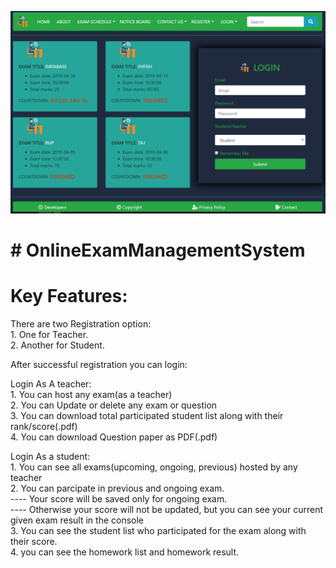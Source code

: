 ![](images/homepage.PNG)

# # OnlineExamManagementSystem

# Key Features:

There are two Registration option:\
    1. One for Teacher.\
    2. Another for Student.
 
After successful registration you can login:

Login As A teacher:\
    1. You can host any exam(as a teacher)\
    2. You can Update or delete any exam or question\
    3. You can download total participated student list along with their rank/score(.pdf)\
    4. You can download Question paper as PDF(.pdf)
    
Login As a student:\
    1. You can see all exams(upcoming, ongoing, previous) hosted by any teacher\
    2. You can parcipate in previous and ongoing exam.\
        ---- Your score will be saved only for ongoing exam.\
        ---- Otherwise your score will not be updated, but you can see your current given exam result in the console\
    3. You can see the student list who participated for the exam along with their score.\
    4. you can see the homework list and homework result.
